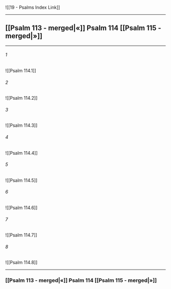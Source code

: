 ![[19 - Psalms Index Link]]

---
##  [[Psalm 113 - merged|«]] Psalm 114 [[Psalm 115 - merged|»]]

---

###### 1
![[Psalm 114.1]] 

###### 2
![[Psalm 114.2]] 

###### 3
![[Psalm 114.3]] 

###### 4
![[Psalm 114.4]]

###### 5 
![[Psalm 114.5]] 

###### 6
![[Psalm 114.6]] 

###### 7
![[Psalm 114.7]] 

###### 8
![[Psalm 114.8]] 


---
###  [[Psalm 113 - merged|«]] Psalm 114 [[Psalm 115 - merged|»]]